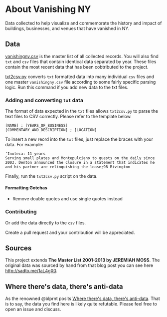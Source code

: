 # About Vanishing NY


Data collected to help visualize and commemorate the history and impact of buildings, businesses, and venues that have vanished in NY.

## Data

[vanishingny.csv](../blob/master/vanishingny.csv) is the master list of all collected records. You will also find `txt` and `csv` files that contain identical data separated by year. These files contain the most recent data that has been cobtributed to the project. 

[txt2csv.py](../blob/master/txt2csv.py) converts `txt` formatted data into many individual `csv` files and one master `vanishingny.csv` file according to some fairly specific parsing logic. Run this command if you add new data to the txt files. 

### Adding and converting `txt` data

The format of data expected in the `txt` files allows `txt2csv.py` to parse the text files to CSV correctly. Please refer to the template below.


```
[NAME] : [YEARS_OF_BUSINESS]
[COMMENTARY_AND_DESCRIPTION] ; [LOCATION]
```

To insert a new reord into the `txt` files, just replace the braces with your data. For example:

```
’Inoteca: 11 years
Serving small plates and Montepulciano to guests on the daily since 2003. Denton announced the closure in a statement that indicates he and his partner are relinquishing the lease;98 Rivington
```

Finally, run the `txt2csv.py` script on the data.


#### Formatting Gotchas
* Remove double quotes and use single quotes instead 


### Contributing

Or add the data directly to the `csv` files. 

Create a pull request and your contribution will be appreciated.

## Sources 
This project extends **The Master List 2001-2013 by JEREMIAH MOSS**. The original data was sourced by hand from that blog post you can see here http://sadto.me/1aL4gX0. 


## Where there's data, there's anti-data

As the renowned @blprnt posits [Where there's data, there's anti-data](https://twitter.com/blprnt/status/430686284563349505). That is to say, the data you find here is likely quite refutable. Please feel free to open an issue and discuss.

